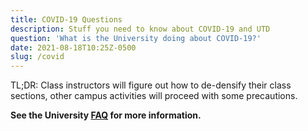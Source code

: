 ```yaml
---
title: COVID-19 Questions
description: Stuff you need to know about COVID-19 and UTD
question: 'What is the University doing about COVID-19?'
date: 2021-08-18T10:25Z-0500
slug: /covid
---
```


TL;DR: Class instructors will figure out how to de-densify their class sections,
other campus activities will proceed with some precautions.

**See the University [FAQ](https://covid.utdallas.edu) for more information.**
